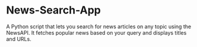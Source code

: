 # News-Search-App
A Python script that lets you search for news articles on any topic using the NewsAPI. It fetches popular news based on your query and displays titles and URLs.
